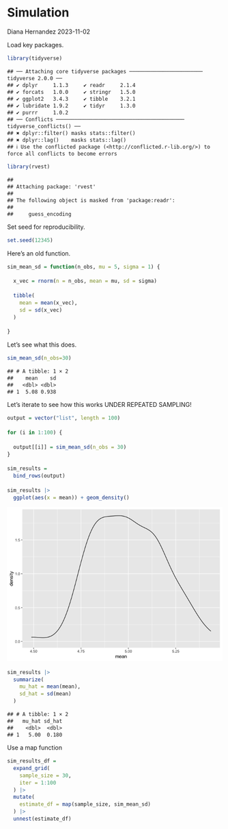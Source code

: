 Simulation
================
Diana Hernandez
2023-11-02

Load key packages.

``` r
library(tidyverse)
```

    ## ── Attaching core tidyverse packages ──────────────────────── tidyverse 2.0.0 ──
    ## ✔ dplyr     1.1.3     ✔ readr     2.1.4
    ## ✔ forcats   1.0.0     ✔ stringr   1.5.0
    ## ✔ ggplot2   3.4.3     ✔ tibble    3.2.1
    ## ✔ lubridate 1.9.2     ✔ tidyr     1.3.0
    ## ✔ purrr     1.0.2     
    ## ── Conflicts ────────────────────────────────────────── tidyverse_conflicts() ──
    ## ✖ dplyr::filter() masks stats::filter()
    ## ✖ dplyr::lag()    masks stats::lag()
    ## ℹ Use the conflicted package (<http://conflicted.r-lib.org/>) to force all conflicts to become errors

``` r
library(rvest)
```

    ## 
    ## Attaching package: 'rvest'
    ## 
    ## The following object is masked from 'package:readr':
    ## 
    ##     guess_encoding

Set seed for reproducibility.

``` r
set.seed(12345)
```

Here’s an old function.

``` r
sim_mean_sd = function(n_obs, mu = 5, sigma = 1) {
  
  x_vec = rnorm(n = n_obs, mean = mu, sd = sigma)

  tibble(
    mean = mean(x_vec),
    sd = sd(x_vec)
  )
  
}
```

Let’s see what this does.

``` r
sim_mean_sd(n_obs=30)
```

    ## # A tibble: 1 × 2
    ##    mean    sd
    ##   <dbl> <dbl>
    ## 1  5.08 0.938

Let’s iterate to see how this works UNDER REPEATED SAMPLING!

``` r
output = vector("list", length = 100)

for (i in 1:100) {
  
  output[[i]] = sim_mean_sd(n_obs = 30)
}

sim_results = 
  bind_rows(output)

sim_results |>
  ggplot(aes(x = mean)) + geom_density()
```

![](simulation_files/figure-gfm/unnamed-chunk-5-1.png)<!-- -->

``` r
sim_results |>
  summarize(
    mu_hat = mean(mean),
    sd_hat = sd(mean)
  )
```

    ## # A tibble: 1 × 2
    ##   mu_hat sd_hat
    ##    <dbl>  <dbl>
    ## 1   5.00  0.180

Use a map function

``` r
sim_results_df = 
  expand_grid(
    sample_size = 30,
    iter = 1:100
  ) |> 
  mutate(
    estimate_df = map(sample_size, sim_mean_sd)
  ) |> 
  unnest(estimate_df)
```
